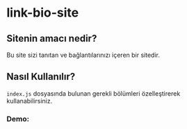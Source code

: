 # link-bio-site
## Sitenin amacı nedir?
Bu site sizi tanıtan ve bağlantılarınızı içeren bir sitedir.

## Nasıl Kullanılır?
`index.js` dosyasında bulunan gerekli bölümleri özelleştirerek kullanabilirsiniz.

### Demo:
